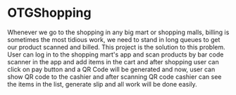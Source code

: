 # OTGShopping
Whenever we  go to the shopping in any big mart or shopping malls, billing is sometimes the most tidious work, we need to stand in long 
queues to get our product scanned and billed. This project is the solution to this problem.
User can log in to the shopping mart's app and scan products by bar code scanner in the app and add items in the cart and
after shopping user can click on pay button and a QR Code will be generated and now, user can show QR code to the cashier and
after scanning QR code cashier can see the items in the list, generate slip and all work will be done easily.
